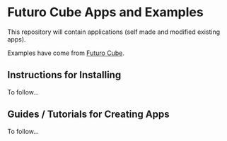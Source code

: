 # Futuro Cube Apps and Examples

This repository will contain applications (self made and modified existing apps).

Examples have come from [Futuro Cube](http://www.futurocube.com/).

## Instructions for Installing

To follow...

## Guides / Tutorials for Creating Apps

To follow... 